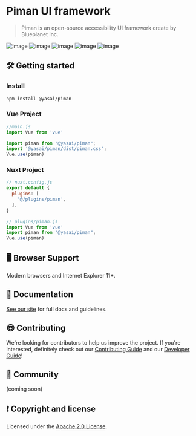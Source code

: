 # Piman UI framework
> Piman is an open-source accessibility UI framework create by Blueplanet Inc.

![image](https://badgen.net/badge/vue/2.x/green) ![image](https://badgen.net/badge/npm/v16.13.0/red) ![image](https://badgen.net/badge/license/Apache-2.0/orange) ![image](https://badgen.net/badge/PRs/welcome/green) ![image](https://badgen.net/badge/chat/discord/blue) 

## 🛠 Getting started

### Install
```bash
npm install @yasai/piman
```

### Vue Project
```js
//main.js
import Vue from 'vue'

import piman from "@yasai/piman";
import '@yasai/piman/dist/piman.css';
Vue.use(piman)
```

### Nuxt Project
```js
// nuxt.config.js
export default {
  plugins: [
    '@/plugins/piman',
  ],
}

// plugins/piman.js
import Vue from 'vue'
import piman from "@yasai/piman";
Vue.use(piman)
```

## 🖥 Browser Support
Modern browsers and Internet Explorer 11+.


## 📖 Documentation
[See our site](https://piman.notion.site/Piman-6389e4787ceb405abe42ffb37cfe1ca4) for full docs and guidelines.

## 😎 Contributing
We're looking for contributors to help us improve the project. If you're interested, definitely check out our [Contributing Guide](https://github.com/ya-sai/piman/blob/main/.github/CONTRIBUTING.md) and our [Developer Guide](https://www.notion.so/piman/Developer-4d5c910dfbee4066b455cb07d0684af8)! 

## 💬 Community
(coming soon)

## ❗ Copyright and license 
Licensed under the [Apache 2.0 License](https://github.com/ya-sai/piman/blob/main/LICENSE).
